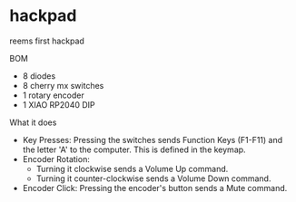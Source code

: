 # hackpad
reems first hackpad

BOM
- 8 diodes
- 8 cherry mx switches
- 1 rotary encoder
- 1 XIAO RP2040 DIP

What it does
* Key Presses: Pressing the switches sends Function Keys (F1-F11) and the letter 'A' to the computer. This is defined in the keymap.
* Encoder Rotation:
    * Turning it clockwise sends a Volume Up command.
    * Turning it counter-clockwise sends a Volume Down command.
* Encoder Click: Pressing the encoder's button sends a Mute command.
